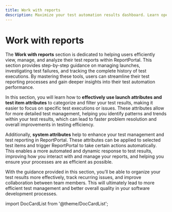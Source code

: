 ```yaml
---
title: Work with reports
description: Maximize your test automation results dashboard. Learn operations under launches, failure investigation and more.
---
```


# Work with reports

The **Work with reports** section is dedicated to helping users efficiently view, manage, and analyze their test reports within ReportPortal. This section provides step-by-step guidance on managing launches, investigating test failures, and tracking the complete history of test executions. By mastering these tools, users can streamline their test reporting processes and gain deeper insights into their test automation performance.

In this section, you will learn how to **effectively use launch attributes and test item attributes** to categorize and filter your test results, making it easier to focus on specific test executions or issues. These attributes allow for more detailed test management, helping you identify patterns and trends within your test results, which can lead to faster problem resolution and overall improvements in testing efficiency.

Additionally, **system attributes** help to enhance your test management and test reporting in ReportPortal. These attributes can be applied to selected test items and trigger ReportPortal to take certain actions automatically. This enables a more automated and dynamic response to test results, improving how you interact with and manage your reports, and helping you ensure your processes are as efficient as possible.

With the guidance provided in this section, you’ll be able to organize your test results more effectively, track recurring issues, and improve collaboration between team members. This will ultimately lead to more efficient test management and better overall quality in your software development processes.

import DocCardList from '@theme/DocCardList';

<DocCardList />

